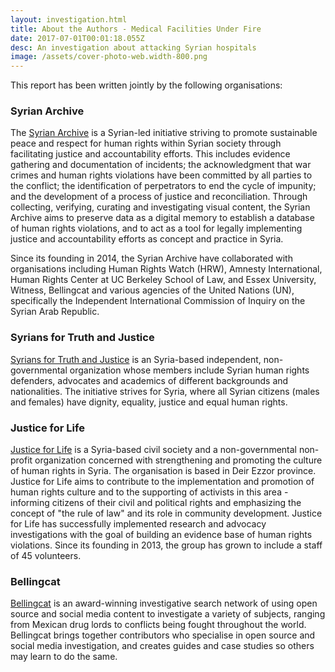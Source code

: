 ```yaml
---
layout: investigation.html
title: About the Authors - Medical Facilities Under Fire
date: 2017-07-01T00:01:18.055Z
desc: An investigation about attacking Syrian hospitals
image: /assets/cover-photo-web.width-800.png
---
```

This report has been written jointly by the following organisations:

### Syrian Archive

The [Syrian Archive][1] is a Syrian-led initiative striving to promote sustainable peace and respect for human rights within Syrian society through facilitating justice and accountability efforts. This includes evidence gathering and documentation of incidents; the acknowledgment that war crimes and human rights violations have been committed by all parties to the conflict; the identification of perpetrators to end the cycle of impunity; and the development of a process of justice and reconciliation. Through collecting, verifying, curating and investigating visual content, the Syrian Archive aims to preserve data as a digital memory to establish a database of human rights violations, and to act as a tool for legally implementing justice and accountability efforts as concept and practice in Syria.

Since its founding in 2014, the Syrian Archive have collaborated with organisations including Human Rights Watch (HRW), Amnesty International, Human Rights Center at UC Berkeley School of Law, and Essex University, Witness, Bellingcat and various agencies of the United Nations (UN), specifically the Independent International Commission of Inquiry on the Syrian Arab Republic.

### Syrians for Truth and Justice

[Syrians for Truth and Justice][2] is an Syria-based independent, non-governmental organization whose members include Syrian human rights defenders, advocates and academics of different backgrounds and nationalities. The initiative strives for Syria, where all Syrian citizens (males and females) have dignity, equality, justice and equal human rights.

### Justice for Life

[Justice for Life][3] is a Syria-based civil society and a non-governmental non-profit organization concerned with strengthening and promoting the culture of human rights in Syria. The organisation is based in Deir Ezzor province. Justice for Life aims to contribute to the implementation and promotion of human rights culture and to the supporting of activists in this area - informing citizens of their civil and political rights and emphasizing the concept of "the rule of law" and its role in community development. Justice for Life has successfully implemented research and advocacy investigations with the goal of building an evidence base of human rights violations. Since its founding in 2013, the group has grown to include a staff of 45 volunteers.

### Bellingcat

[Bellingcat][4] is an award-winning investigative search network of using open source and social media content to investigate a variety of subjects, ranging from Mexican drug lords to conflicts being fought throughout the world. Bellingcat brings together contributors who specialise in open source and social media investigation, and creates guides and case studies so others may learn to do the same.

[1]: https://syrianarchive.org/
[2]: https://stj-sy.com/en
[3]: https://jfl.ngo/
[4]: https://www.bellingcat.com/

